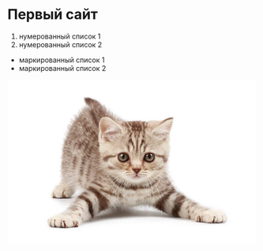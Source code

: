 # Первый сайт
1. нумерованный список 1
2. нумерованный список 2
   
- маркированный список 1
- маркированный список 2
   

![котик](/img/photo.jpg)
